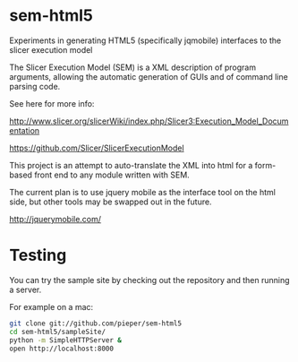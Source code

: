 sem-html5
=========

Experiments in generating HTML5 (specifically jqmobile) interfaces to the slicer execution model


The Slicer Execution Model (SEM) is a XML description of program arguments, allowing the automatic
generation of GUIs and of command line parsing code.

See here for more info:

http://www.slicer.org/slicerWiki/index.php/Slicer3:Execution_Model_Documentation

https://github.com/Slicer/SlicerExecutionModel

This project is an attempt to auto-translate the XML into html for a form-based front
end to any module written with SEM.

The current plan is to use jquery mobile as the interface tool on the html side, but other
tools may be swapped out in the future.

http://jquerymobile.com/

Testing
=======

You can try the sample site by checking out the repository and then running a server.

For example on a mac:

```bash
git clone git://github.com/pieper/sem-html5
cd sem-html5/sampleSite/
python -m SimpleHTTPServer &
open http://localhost:8000
```
